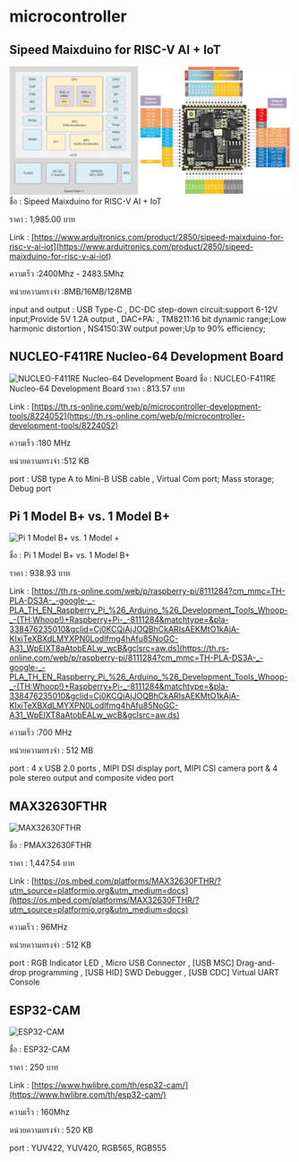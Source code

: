 # microcontroller
## Sipeed Maixduino for RISC-V AI + IoT
![Sipeed Maixduino for RISC-V AI + IoT](https://raw.githubusercontent.com/SeeedDocument/Outsourcing/master/Sipeed%20Pic/Sipeed-M1-aa.jpg)
ชื่อ : Sipeed Maixduino for RISC-V AI + IoT

ราคา : 1,985.00 บาท

Link : [https://www.arduitronics.com/product/2850/sipeed-maixduino-for-risc-v-ai-iot](https://www.arduitronics.com/product/2850/sipeed-maixduino-for-risc-v-ai-iot)

ความเร็ว :2400Mhz - 2483.5Mhz

หน่วยความทรงจำ :8MB/16MB/128MB

input and output : USB Type-C , DC-DC step-down circuit:support 6-12V input;Provide 5V 1.2A output , DAC+PA: , TM8211:16 bit dynamic range;Low harmonic distortion , NS4150:3W output power;Up to 90% efficiency;

## NUCLEO-F411RE Nucleo-64 Development Board
![NUCLEO-F411RE Nucleo-64 Development Board](https://www.st.com/bin/ecommerce/api/image.PF260320.en.feature-description-include-personalized-no-cpn-large.jpg)
ชื่อ : NUCLEO-F411RE Nucleo-64 Development Board
ราคา : 813.57 บาท

Link : [https://th.rs-online.com/web/p/microcontroller-development-tools/8224052](https://th.rs-online.com/web/p/microcontroller-development-tools/8224052)

ความเร็ว :180 MHz

หน่วยความทรงจำ :512 KB

port : USB type A to Mini-B USB cable , Virtual Com port; Mass storage; Debug port

## Pi 1 Model B+ vs. 1 Model B+
![Pi 1 Model B+ vs. 1 Model +](https://blog.thaieasyelec.com/wp-content/uploads/2020/07/79_03.png)

ชื่อ : Pi 1 Model B+ vs. 1 Model B+

ราคา : 938.93 บาท

Link : [https://th.rs-online.com/web/p/raspberry-pi/8111284?cm_mmc=TH-PLA-DS3A-_-google-_-PLA_TH_EN_Raspberry_Pi_%26_Arduino_%26_Development_Tools_Whoop-_-(TH:Whoop!)+Raspberry+Pi-_-8111284&matchtype=&pla-338476235010&gclid=Cj0KCQiAjJOQBhCkARIsAEKMtO1kAjA-KIxiTeXBXdLMYXPN0Lodlfmg4hAfu85NoGC-A31_WpEIXT8aAtobEALw_wcB&gclsrc=aw.ds](https://th.rs-online.com/web/p/raspberry-pi/8111284?cm_mmc=TH-PLA-DS3A-_-google-_-PLA_TH_EN_Raspberry_Pi_%26_Arduino_%26_Development_Tools_Whoop-_-(TH:Whoop!)+Raspberry+Pi-_-8111284&matchtype=&pla-338476235010&gclid=Cj0KCQiAjJOQBhCkARIsAEKMtO1kAjA-KIxiTeXBXdLMYXPN0Lodlfmg4hAfu85NoGC-A31_WpEIXT8aAtobEALw_wcB&gclsrc=aw.ds)

ความเร็ว :700 MHz

หน่วยความทรงจำ : 512 MB

port : 4 x USB 2.0 ports , MIPI DSI display port, MIPI CSI camera port & 4 pole stereo output and composite video port

## MAX32630FTHR
![MAX32630FTHR](https://os.mbed.com/media/uploads/switches/max32630fthr_mbed.png)

ชื่อ : PMAX32630FTHR

ราคา : 1,447.54 บาท

Link : [https://os.mbed.com/platforms/MAX32630FTHR/?utm_source=platformio.org&utm_medium=docs](https://os.mbed.com/platforms/MAX32630FTHR/?utm_source=platformio.org&utm_medium=docs)

ความเร็ว : 96MHz

หน่วยความทรงจำ : 512 KB

port : RGB Indicator LED , Micro USB Connector , [USB MSC] Drag-and-drop programming , [USB HID] SWD Debugger , [USB CDC] Virtual UART Console

## ESP32-CAM 
![ESP32-CAM ](https://i0.wp.com/randomnerdtutorials.com/wp-content/uploads/2020/03/ESP32-CAM-pinout-new.png?quality=100&strip=all&ssl=1)

ชื่อ : ESP32-CAM 

ราคา : 250 บาท

Link : [https://www.hwlibre.com/th/esp32-cam/](https://www.hwlibre.com/th/esp32-cam/)

ความเร็ว : 160Mhz

หน่วยความทรงจำ : 520 KB

port : YUV422, YUV420, RGB565, RGB555
